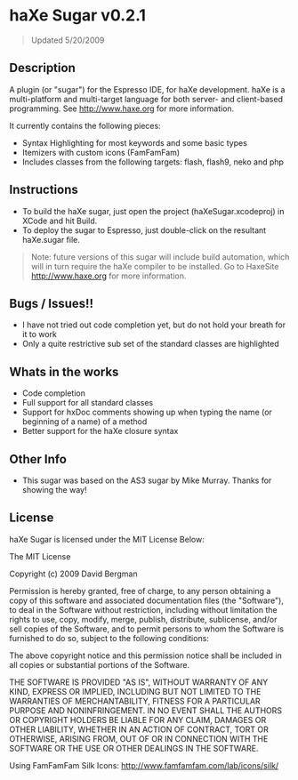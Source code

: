 # haXe Sugar v0.2.1
> Updated 5/20/2009

## Description

A plugin (or "sugar") for the Espresso IDE, for haXe development. haXe is a multi-platform and multi-target language for both server- and client-based programming. See http://www.haxe.org for more information.

It currently contains the following pieces:

* Syntax Highlighting for most keywords and some basic types
* Itemizers with custom icons (FamFamFam)
* Includes classes from the following targets: flash, flash9, neko and php

## Instructions

* To build the haXe sugar, just open the project (haXeSugar.xcodeproj) in XCode and hit Build.
* To deploy the sugar to Espresso, just double-click on the resultant haXe.sugar file.

> Note: future versions of this sugar will include build automation, which will in turn require the haXe compiler to
  be installed. Go to HaxeSite http://www.haxe.org for more information.

## Bugs / Issues!!

* I have not tried out code completion yet, but do not hold your breath for it to work
* Only a quite restrictive sub set of the standard classes are highlighted

## Whats in the works

* Code completion
* Full support for all standard classes
* Support for hxDoc comments showing up when typing the name (or beginning of a name) of a method
* Better support for the haXe closure syntax

## Other Info

* This sugar was based on the AS3 sugar by Mike Murray. Thanks for showing the way!

## License

haXe Sugar is licensed under the MIT License Below:

The MIT License

Copyright (c) 2009 David Bergman

Permission is hereby granted, free of charge, to any person obtaining a copy
of this software and associated documentation files (the "Software"), to deal
in the Software without restriction, including without limitation the rights
to use, copy, modify, merge, publish, distribute, sublicense, and/or sell
copies of the Software, and to permit persons to whom the Software is
furnished to do so, subject to the following conditions:

The above copyright notice and this permission notice shall be included in
all copies or substantial portions of the Software.

THE SOFTWARE IS PROVIDED "AS IS", WITHOUT WARRANTY OF ANY KIND, EXPRESS OR
IMPLIED, INCLUDING BUT NOT LIMITED TO THE WARRANTIES OF MERCHANTABILITY,
FITNESS FOR A PARTICULAR PURPOSE AND NONINFRINGEMENT. IN NO EVENT SHALL THE
AUTHORS OR COPYRIGHT HOLDERS BE LIABLE FOR ANY CLAIM, DAMAGES OR OTHER
LIABILITY, WHETHER IN AN ACTION OF CONTRACT, TORT OR OTHERWISE, ARISING FROM,
OUT OF OR IN CONNECTION WITH THE SOFTWARE OR THE USE OR OTHER DEALINGS IN
THE SOFTWARE.

Using FamFamFam Silk Icons: http://www.famfamfam.com/lab/icons/silk/
